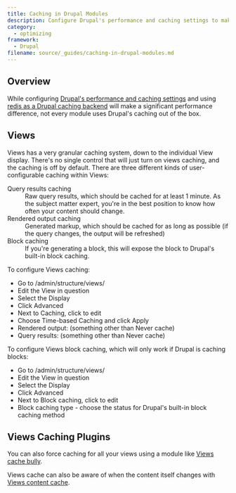```yaml
---
title: Caching in Drupal Modules
description: Configure Drupal's performance and caching settings to make significant improvements.
category:
  - optimizing
framework:
  - Drupal
filename: source/_guides/caching-in-drupal-modules.md
---
```


## Overview
While configuring [Drupal's performance and caching settings](/documentation/running-drupal/drupal-s-performance-and-caching-settings/) and using [redis as a Drupal caching backend](/documentation/howto/redis-as-a-caching-backend/) will make a significant performance difference, not every module uses Drupal's caching out of the box.

## Views

Views has a very granular caching system, down to the individual View display. There's no single control that will just turn on views caching, and the caching is off by default. There are three different kinds of user-configurable caching within Views:

<dl>
	<dt>Query results caching</dt>
	<dd>Raw query results, which should be cached for at least 1 minute. As the subject matter expert, you're in the best position to know how often your content should change.</dd>
	<dt>Rendered output caching</dt>
	<dd>Generated markup, which should be cached for as long as possible (if the query changes, the output will be refreshed)</dd>
	<dt>Block caching</dt>
	<dd>If you're generating a block, this will expose the block to Drupal's built-in block caching.</dd>
</dl>

To configure Views caching:

- Go to /admin/structure/views/
- Edit the View in question
- Select the Display
- Click Advanced
- Next to Caching, click to edit
- Choose Time-based Caching and click Apply
- Rendered output: (something other than Never cache)
- Query results: (something other than Never cache)

To configure Views block caching, which will only work if Drupal is caching blocks:

- Go to /admin/structure/views/
- Edit the View in question
- Select the Display
- Click Advanced
- Next to Block caching, click to edit
- Block caching type - choose the status for Drupal's built-in block caching method

## Views Caching Plugins

You can also force caching for all your views using a module like [Views cache bully](https://drupal.org/project/views_cache_bully).

Views cache can also be aware of when the content itself changes with [Views content cache](https://drupal.org/project/views_content_cache).
